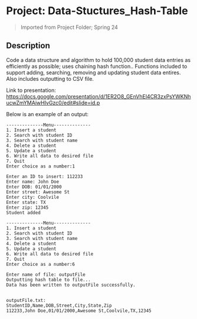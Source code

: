 # Project: Data-Stuctures_Hash-Table
> Imported from Project Folder; Spring 24

## Description
Code a data structure and algorithm to hold 100,000 student data entries as efficiently as possible; uses chaining hash function.. Functions included to support adding, searching, removing and updating student data entires. Also includes outputting to CSV file.

Link to presentation: https://docs.google.com/presentation/d/1ER2O8_GEnVhEl4CR3zxPsYWKNhucwZmYMAiwHIvGzc0/edit#slide=id.p

Below is an example of an output:
```
--------------Menu--------------
1. Insert a student
2. Search with student ID
3. Search with student name
4. Delete a student
5. Update a student
6. Write all data to desired file
7. Quit
Enter choice as a number:1

Enter an ID to insert: 112233
Enter name: John Doe
Enter DOB: 01/01/2000
Enter street: Awesome St
Enter city: Coolvile
Enter state: TX
Enter zip: 12345
Student added

--------------Menu--------------
1. Insert a student
2. Search with student ID
3. Search with student name
4. Delete a student
5. Update a student
6. Write all data to desired file
7. Quit
Enter choice as a number:6

Enter name of file: outputFile
Outputting hash table to file...
Data has been written to outputFile successfully.


outputFile.txt:
StudentID,Name,DOB,Street,City,State,Zip
112233,John Doe,01/01/2000,Awesome St,Coolvile,TX,12345
```

